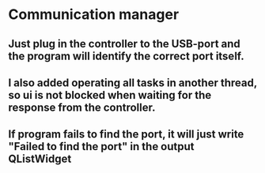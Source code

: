 # Communication manager

## Just plug in the controller to the USB-port and the program will identify the correct port itself.
## I also added operating all tasks in another thread, so ui is not blocked when waiting for the response from the controller.
## If program fails to find the port, it will just write "Failed to find the port" in the output QListWidget
